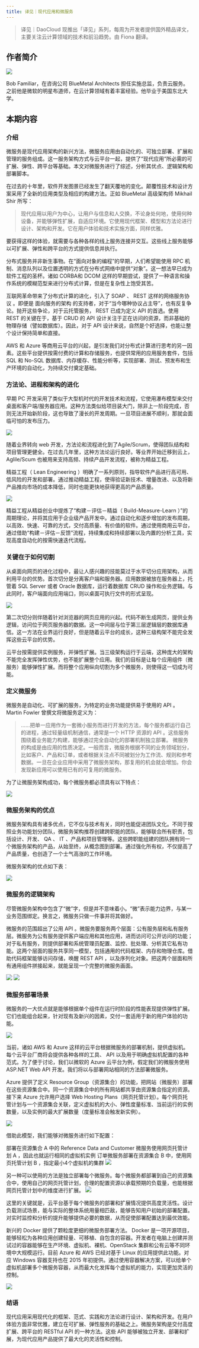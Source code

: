 ```yaml
---
title: 译见｜现代应用和微服务
---
```


> 译见｜DaoCloud 现推出「译见」系列，每周为开发者提供国外精品译文，主要关注云计算领域的技术和前沿趋势。由 Fiona 翻译。

## 作者简介
![](http://7xi8kv.com5.z0.glb.qiniucdn.com/yijian-5-1.png)

Bob Familiar，在咨询公司 BlueMetal Architects 担任实施总监，负责云服务。之前他是微软的明星布道师，在云计算领域有着丰富经验。他毕业于美国东北大学。

## 本期内容

### 介绍

微服务是现代应用架构的新兴方法，微服务应用由自动化的、可独立部署、扩展和管理的服务组成。这一服务架构方式与云平台一起，提供了”现代应用”所必需的可扩展、弹性、跨平台等基础。本文对微服务进行了综述，分析其优点、逻辑架构和部署脚本。

在过去的十年里，软件开发图景已经发生了翻天覆地的变化。颠覆性技术和设计方案采用了全新的应用类型及相应的构建方法。正如 BlueMetal 高级架构师 Mikhail Shir 所写：

> 现代应用以用户为中心，让用户与信息和人交换，不论身处何地，使用何种设备，并能够弹性扩展，自适应环境。它使用现代框架、模型和方法论进行设计、架构和开发。它在用户体验和技术实施方面，同样优雅。

要获得这样的体验，就需要与各种各样的线上服务连接并交互。这些线上服务能够以可扩展、弹性和跨平台的方式提供信息并执行。

分布式服务并非新生事物。在“面向对象的编程”的早期，人们希望能使用 RPC 机制、消息队列以及位置透明的方式在分布式网络中提供“对象”。这一想法早已成为软件工程的圣杯。诸如 CORBA和 DCOM 这样的早期尝试，提供了一种语言和操作系统的模糊范型来进行分布式计算，但是在复杂性上饱受其苦。

互联网革命带来了分布式计算的进化，引入了 SOAP 、 REST 这样的网络服务协议 。即便是 面向服务的架构 的支持者，对于“当今哪种协议占主导”，也有反复争论。抛开这些争论，对于云托管服务， REST 已成为定义 API 的首选。使用 REST 的关键在于，基于 CRUD 的 API 设计关注于正在访问的资源，而非基础的物理存储（譬如数据库）。因此，对于 API 设计来说，自然是个好选择，也能让整个设计保持简单和直接。

AWS 和 Azure 等商用云平台的兴起，是引发我们对分布式计算进行思考的另一因素。这些平台提供按需付费的计算和存储服务，也提供常用的应用服务套件，包括 SQL 和 No-SQL 数据库、内存缓存、性能分析等，实现部署、测试、预发布和生产环境的自动化，为持续交付奠定基础。

### 方法论、进程和架构的进化

早期 PC 开发采用了类似于大型机时代的开发技术和流程，它使用瀑布模型来交付桌面和客户端/服务器应用。这种方法类似给项目装大门，除非上一阶段完成，否则无法开始新阶段，这也导致了漫长的开发周期。一旦项目进展不顺利，那就会面临可怕的发布压力。

![](http://7xi8kv.com5.z0.glb.qiniucdn.com/yijian-5-2.jpg)

随着业界转向 web 开发，方法论和流程进化到了Agile/Scrum，使得团队结构和项目管理更健全。在过去几年里，这种方法论运行良好。等业界开始迁移到云上， Aglile/Scum 也被用来支持高频、持续产品开发流程，被称为精益工程。

精益工程（ Lean Engineering ）明确了一系列原则，指导软件产品进行高可用、低风险的开发和部署。通过推动精益工程，使得验证新技术、增量改进、以及将新产品推向市场的成本降低，同时也能更快地获得更高的产品质量。

![](http://7xi8kv.com5.z0.glb.qiniucdn.com/yijian-5-3.png)

精益工程从精益创业中提炼了“构建－评估－精益（ Build-Measure-Learn ）”的周期理论，并将其应用于企业级产品开发中。通过自动化和逐步增加的发布周期，以高效、快速、可靠的方式，交付高质量、有价值的软件。通过使用商用云平台，通过借助“构建－评估－反馈”流程，持续集成和持续部署以及内置的分析工具，实现高度自动化的按需快速迭代流程。

### 关键在于如何切割
从桌面向网页的进化过程中，最让人感兴趣的技能莫过于水平切分应用架构，从而利用平台的优势。首次切分是分离客户端和服务器。应用数据被放在服务器上，托管着 SQL Server 或者 Oracle 数据库，运行着数据库 CRUD 操作和业务逻辑。与此同时，客户端面向应用端口，则以桌面可执行文件的形式呈现。

![](http://7xi8kv.com5.z0.glb.qiniucdn.com/yijian-5-4.jpg)

第二次切分则伴随着针对浏览器的网页应用的兴起。代码不断生成网页，提供业务逻辑，访问位于网页服务器的数据。这一中间层与位于第三层逻辑层的数据库通信。这一方法在业界运行良好，但是随着云平台的成长，这种三级构架不能完全发挥这些云平台的优势。

云平台按需提供实例服务，并弹性扩展。当三级架构运行于云端，这种庞大的架构不能完全发挥弹性优势，也不能扩展整个应用。我们的目标是让每个应用组件（微服务）能够弹性扩展。而将整个应用纵向切割为多个微服务，则使得这一切成为可能。

### 定义微服务

微服务是自动化、可扩展的服务，为特定的业务功能提供易于使用的 API 。 Martin Fowler 曾撰文将微服务定义为：

> ……把单一应用作为一套微小服务而进行开发的方法，每个服务都运行自己的进程，通过轻量级机制通信，通常是一个 HTTP 资源的 API 。这些服务围绕着业务能力构建，能够通过完全自动化的部署机制独立部署。
微服务的构成是由应用的性质决定。一般而言，微服务根据不同的业务领域划分，比如客户、产品和订单，或者根据关注点不同被划分为工作流、规则和参考数据。一旦在企业应用中采用了微服务架构，那复用的机会就会增加。你会发现新应用可以使用已有的可复用的微服务。

为了让微服务架构成功，每个微服务都必须具有以下特点：

![](http://7xi8kv.com5.z0.glb.qiniucdn.com/yijian-5-5.jpg)

### 微服务架构的优点

微服务架构具有诸多优点，它不仅与技术有关，同时也能促进团队文化。不同于按照业务功能划分团队，微服务架构推荐创建跨职能的团队，能够联合所有职责，包括设计、开发、 QA 、 IT 、产品和项目管理等。这些跨职能组建的团队拥有同一个微服务架构的产品，从始至终，从概念图到部署。通过强化所有权，不仅提高了产品质量，也创造了一个士气高涨的工作环境。

微服务架构的优点如下表：

![](http://7xi8kv.com5.z0.glb.qiniucdn.com/yijian-5-6.jpg)

### 微服务的逻辑架构

尽管微服务架构中包含了“微”字，但是并不意味着小。“微”表示能力边界，与某一业务范围绑定。换言之，微服务只做一件事并将其做好。

微服务的范围超出了公用 API 。微服务要服务两个层面：公有服务层和私有服务层。微服务为公有服务提供客户端应用和其他应用，进而访问可公开访问的功能；对于私有服务，则提供部署和系统管理员配置、监控、批处理、分析其它私有功能。这两个层面的服务共享同一模型，包括通用的代码框架、内存和物理仓库。借助代码框架能够访问存储，唤醒 REST API ，以及序列化对象。把这两个层面和所有通用组件拼接起来，就能呈现一个完整的微服务画面。

![](http://7xi8kv.com5.z0.glb.qiniucdn.com/yijian-5-7.jpg)
![](http://7xi8kv.com5.z0.glb.qiniucdn.com/yijian-5-8.jpg)

### 微服务部署场景

微服务的一大优点就是能够根据单个组件在运行时阶段的性能表现提供弹性扩展。它们也能组合起来，针对现有及新兴的因素，交付一套适用于新的用户体验的功能。

![](http://7xi8kv.com5.z0.glb.qiniucdn.com/yijian-5-9.jpg)

当前，诸如 AWS 和 Azure 这样的云平台根据微服务的部署机制，提供虚拟机。每个云平台厂商将会提供各种各样的工具、 API 以及用于明确虚拟机配置的各种范式。为了便于讨论，我们以微软的 Azure 云平台为例，假定我们的微服务使用 ASP.NET Web API 开发。我们将以与部署网站相同的方法部署微服务。

Azure 提供了定义 Resource Group（资源集合）的功能，把网站（微服务）部署在这些资源集合中。同一个资源集合中的所有网站都共享由资源集合指定的资源。接下来 Azure 允许用户选择 Web Hosting Plans（网页托管计划）。每个网页托管计划与一个资源集合关联，定义虚拟机的大小、弹性度量标准、当前运行的实例数量，以及实例的最大扩展数量（度量标准会触发新实例）。

![](http://7xi8kv.com5.z0.glb.qiniucdn.com/yijian-5-10.png)


借助此模型，我们能够对微服务进行如下配置：

部署在资源集合 A 中的 Reference Data and Customer 微服务使用网页托管计划 A ，因此也就运行相同的虚拟机实例
订单微服务部署在资源集合 B 中，使用网页托管计划 B ，指定最小4个虚拟机的集群
![](http://7xi8kv.com5.z0.glb.qiniucdn.com/yijian-5-11.jpg)

另一种可以使用的方法是独立部署每个微服务。每个微服务都部署到自己的资源集合中，使用自己的网页托管计划，合理的配置资源以承载预期的负载量，也能根据网页托管计划中的维度进行扩展。
![](http://7xi8kv.com5.z0.glb.qiniucdn.com/yijian-5-12.jpg)


这里的关键就是，云平台基于每个微服务的部署和扩展情况提供高度灵活性。设计负载测试场景，能与实际的整体系统用量相匹敌，能够告知用户初始的部署配置。对实时监控和分析的提升能够提供必要的数据，从而促使部署配置达到最优效能。

新兴的 Docker 提供了颗粒度更细的微服务部署方法。 Docker 是一项开源项目，能够轻松为各种应用创建轻量、可移植、自包含的容器。开发者在电脑上创建并测试过的容器能够在生产环境、虚拟机、裸机、OpenStack 集群和公有云等不同环境中大规模运行。目前 Azure 和 AWS 已经对基于 Linux 的应用提供此功能。对应 Windows 容器支持也在 2015 年初提供。通过使用容器解决方案，可以给单个虚拟机部署多个微服务容器，从而最大化发挥每个虚拟机的能力，实现更加灵活的控制。

![](http://7xi8kv.com5.z0.glb.qiniucdn.com/yijian-5-13.jpg)

### 结语

现代应用采用现代化的框架、范式、实践和方法论进行设计、架构和开发。在用户体验方面非常优雅，建立在可扩展、弹性服务的基础之上。微服务架构是交付高度扩展、跨平台的 RESTful API 的一种方法。这些 API 能够被独立开发、部署和扩展，为现代应用产品提供了最大化的灵活性和控制。

 

